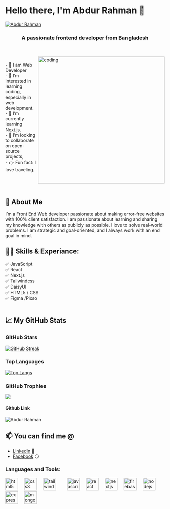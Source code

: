 # Hello there, I'm Abdur Rahman 👋  
[<img src='https://i.ibb.co.com/zr9SfHP/1729056367064.jpg' alt='Abdur Rahman'>](https://github.com/yasin-sorkar47/)  
<h3 align="center">A passionate frontend developer from Bangladesh</h3>  
<br>  
<br>  
<img align="right" alt="coding" width="400" src="https://imgur.com/6GaUqfC.gif">  
<br>  
- 👑 I am Web Developer  
<br>  
- 👀 I’m interested in learning coding, especially in web development.  
<br>  
- 🌱 I’m currently learning Next.js.  
<br>  
- 💞️ I’m looking to collaborate on open-source projects,  
<br>  
- 👉 Fun fact: I love traveling.  
<br>  
<br>  
<br>  
<br>  

## 🚀 About Me  
I’m a Front End Web developer passionate about making error-free websites with 100% client satisfaction. I am passionate about learning and sharing my knowledge with others as publicly as possible. I love to solve real-world problems. I am strategic and goal-oriented, and I always work with an end goal in mind. 

## 👨‍💻 Skills & Experiance:  
✅ JavaScript  
✅ React  
✅ Next.js  
✅ Tailwindcss  
✅ DaisyUI  
✅ HTML5 / CSS  
✅ Figma /Pixso  
<br>  

## 📈 My GitHub Stats  

### GitHub Stars  
[![GitHub Streak](https://nirzak-streak-stats.vercel.app?user=%20Ab-Rahman10&theme=gruvbox-duo)](https://git.io/streak-stats) 

### Top Languages  
[![Top Langs](https://github-readme-stats.vercel.app/api/top-langs/?username=Ab-Rahman10&layout=compact)](https://github.com/anuraghazra/github-readme-stats)  

### GitHub Trophies  
<img src="https://github-profile-trophy.vercel.app/?username=Ab-Rahman10&theme=juicyfresh&no-bg=true" />  

####  Github Link  
<p align="left"> <img src="https://komarev.com/ghpvc/?username=Ab-Rahman10&label=Profile%20views&color=0e75b6&style=flat" alt="Abdur Rahman" /> </p>  

## 📫 You can find me @  
<!-- YOU-CAN-FIND-ME:START -->   
- [LinkedIn](https://www.linkedin.com/in/abdur-rahman-142524345/) 💼  
- [Facebook](https://www.facebook.com/ab.rahman.253080/) 😏  
<!-- YOU-CAN-FIND-ME:END -->  

<h3 align="left">Languages and Tools:</h3>  
<div align="left">
  <img src="https://cdn.jsdelivr.net/gh/devicons/devicon/icons/html5/html5-original.svg" height="40" alt="html5 logo"  />
  <img width="12" />
  <img src="https://cdn.jsdelivr.net/gh/devicons/devicon/icons/css3/css3-original.svg" height="40" alt="css3 logo"  />
  <img width="12" />
  <img src="https://camo.githubusercontent.com/52643e404ca1a1d90beb0095ebddda4b16b8c30dfcfeb5d42355a2df037c7c8e/68747470733a2f2f7777772e766563746f726c6f676f2e7a6f6e652f6c6f676f732f7461696c77696e646373732f7461696c77696e646373732d69636f6e2e737667" height="40" alt="tailwindcss logo"  />
  <img width="12" />
  <img width="12" />
  <img src="https://cdn.jsdelivr.net/gh/devicons/devicon/icons/javascript/javascript-original.svg" height="40" alt="javascript logo"  />
  <img width="12" />
  <img src="https://cdn.jsdelivr.net/gh/devicons/devicon/icons/react/react-original.svg" height="40" alt="react logo"  />
  <img width="12" />
  <img src="https://cdn.jsdelivr.net/gh/devicons/devicon/icons/nextjs/nextjs-original.svg" height="40" alt="nextjs logo"  />
  <img width="12" />
  <img src="https://cdn.jsdelivr.net/gh/devicons/devicon/icons/firebase/firebase-plain.svg" height="40" alt="firebase logo"  />
  <img width="12" />
  <img src="https://cdn.jsdelivr.net/gh/devicons/devicon/icons/nodejs/nodejs-original.svg" height="40" alt="nodejs logo"  />
  <img width="12" />
  <img src="https://i.ibb.co.com/gjGt8QQ/download-removebg-preview-1.png" height="40" alt="express logo"  />
  <img width="12" />
  <img src="https://cdn.jsdelivr.net/gh/devicons/devicon/icons/mongodb/mongodb-original.svg" height="40" alt="mongodb logo"  />
</div>
